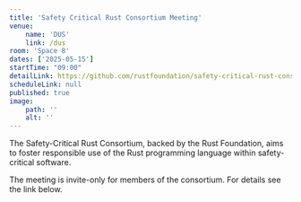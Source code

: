 ```yaml
---
title: 'Safety Critical Rust Consortium Meeting'
venue: 
    name: 'DUS'
    link: /dus
room: 'Space 8'
dates: ['2025-05-15']
startTime: "09:00"
detailLink: https://github.com/rustfoundation/safety-critical-rust-consortium
scheduleLink: null
published: true
image:
    path: ''
    alt: ''
---
```


The Safety-Critical Rust Consortium, backed by the Rust Foundation, aims to foster responsible use of the Rust programming language within safety-critical software.

The meeting is invite-only for members of the consortium. For details see the link below.
